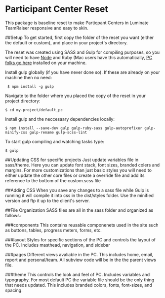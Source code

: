 Participant Center Reset
==============================
This package is baseline reset to make Particpant Centers in Luminate TeamRaiser responsive and easy to skin.

##Setup
To get started, first copy the folder of the reset you want (either the default or custom), and place in your project's directory.
  
The reset was created using SASS and Gulp for compiling purposes, so you will need to have [Node](https://nodejs.org/en/) and Ruby (Mac users have this automatically, [PC folks go here](https://www.ruby-lang.org/en/documentation/installation/) installed on your machine.

Install gulp globally (if you have never done so). If these are already on your machine then no need:

     $ npm install -g gulp

Navigate to the folder where you placed the copy of the reset in your project directory:

    $ cd my-project/default_pc

Install gulp and the neccesaary dependencies locally:

    $ npm install --save-dev gulp gulp-ruby-sass gulp-autoprefixer gulp-minify-css gulp-rename gulp-scss-lint

To start gulp compiling and watching tasks type:

    $ gulp

##Updating CSS for specific projects
Just update variables file in sass/theme. Here you can update font stack, font sizes, branded colers and margins. For more customizations than just basic styles you will need to either update the other core files or create a override file and add its reference to the bottom of the custom.scss file

##Adding CSS
When you save any changes to a sass file while Gulp is running it will compile it into css in the dist/styles folder. Use the minified version and ftp it up to the client's server. 


##File Organization
SASS files are all in the sass folder and organized as follows:

###components
This contains reusable componenets used in the site such as buttons, tables, progress meters, forms, etc.

###layout
Styles for specific sections of the PC and controls the layout of the PC. Includes masthead, navigation, and sidebar

###pages
Different views avaliable in the PC. This includes home, email, report and personal/team. All subview code will be in the the parent views file.

###theme
This controls the look and feel of PC. Includes variables and typography. For most default PC the variable file should be the only thing that needs updated. This includes branded colors, fonts, font-sizes, and spacing. 


